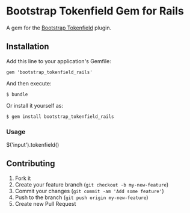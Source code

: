 # Bootstrap Tokenfield Gem for Rails

A gem for the [Bootstrap Tokenfield](https://github.com/sliptree/bootstrap-tokenfield) plugin.

## Installation

Add this line to your application's Gemfile:

    gem 'bootstrap_tokenfield_rails'

And then execute:

    $ bundle

Or install it yourself as:

    $ gem install bootstrap_tokenfield_rails

### Usage

  $('input').tokenfield()

## Contributing

1. Fork it
2. Create your feature branch (`git checkout -b my-new-feature`)
3. Commit your changes (`git commit -am 'Add some feature'`)
4. Push to the branch (`git push origin my-new-feature`)
5. Create new Pull Request
